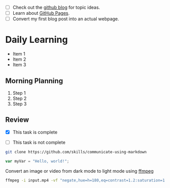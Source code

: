 - [ ] Check out the [github blog](https://github.blog/) for topic ideas.
- [ ] Learn about [GitHub Pages](https://skills.github.com/#first-day-on-github).
- [ ] Convert my first blog post into an actual webpage.

# Daily Learning
- Item 1
- Item 2
- Item 3
## Morning Planning
1. Step 1
1. Step 2
1. Step 3
## Review
- [x] This task is complete
- [ ] This task is not complete


```bash
git clone https://github.com/skills/communicate-using-markdown
```

```js
var myVar = "Hello, world!";
```

Convert an image or video from dark mode to light mode using [ffmpeg](https://www.ffmpeg.org)

```bash
ffmpeg -i input.mp4 -vf "negate,hue=h=180,eq=contrast=1.2:saturation=1.1" output.mp4
```
